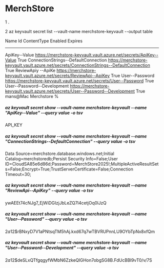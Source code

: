 # MerchStore
1 .


2
az keyvault secret list --vault-name merchstore-keyvault --output table

Name                                  Id                                                                                        ContentType    Enabled    Expires
------------------------------------  ----------------------------------------------------------------------------------------  -------------  ---------  ---------
ApiKey--Value                         https://merchstore-keyvault.vault.azure.net/secrets/ApiKey--Value                                        True
ConnectionStrings--DefaultConnection  https://merchstore-keyvault.vault.azure.net/secrets/ConnectionStrings--DefaultConnection                 True
ReviewApiy --ApiKe                    https://merchstore-keyvault.vault.azure.net/secrets/ReviewApi--ApiKey                                    True
User--Password                        https://merchstore-keyvault.vault.azure.net/secrets/User--Password                                       True
User--Password--Development           https://merchstore-keyvault.vault.azure.net/secrets/User--Password--Development                          True
mans@Mac Merchstore % 



##### az keyvault secret show --vault-name merchstore-keyvault --name "ApiKey--Value" --query value -o tsv
API_KEY

##### az keyvault secret show --vault-name merchstore-keyvault --name "ConnectionStrings--DefaultConnection" --query value -o tsv
Data Source=merchstore.database.windows.net;Initial Catalog=merchstoredb;Persist Security Info=False;User ID=CloudSA85e6d86d;Password=MerchStore2025!;MultipleActiveResultSets=False;Encrypt=True;TrustServerCertificate=False;Connection Timeout=30;

##### az keyvault secret show --vault-name merchstore-keyvault --name "ReviewApi--ApiKey" --query value -o tsv
ywAEEt74cNJg7_EjWiDGIzjJbLeZQ7l4cetjOq0lJzQ

##### az keyvault secret show --vault-name merchstore-keyvault --name "User--Password" --query value -o tsv
$2a$12$rBNxyD7V1aPNtsqTM5hAj.kxd67q7wTBVRUPnnLU9OYbTpNx8xfQm

##### az keyvault secret show --vault-name merchstore-keyvault --name "User--Password--Development" --query value -o tsv
$2a$12$deSLxQTfgqgyfWMbN6ZzkeQIGHon7obgSG8B.FdUcBBI9vT0/v/7S

